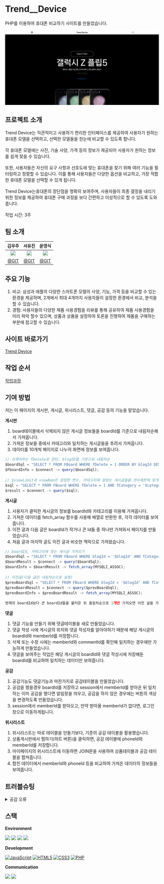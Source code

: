 # Trend__Device
PHP를 이용하여 휴대폰 비교하기 사이트를 만들었습니다.

<img src="https://github.com/rlanrid/TrendDevice/blob/main/TDsite/assets/TDsiteCover.png">

## 프로젝트 소개
Trend Device는 직관적이고 사용하기 편리한 인터페이스를 제공하여 사용자가 원하는 휴대폰 모델을 선택하고, 선택한 모델들을 한눈에 비교할 수 있도록 합니다.    
<br>
각 휴대폰 모델에는 사진, 기술 사양, 가격 등의 정보가 제공되어 사용자가 원하는 정보를 쉽게 찾을 수 있습니다.   
<br>
또한, 사용자들은 자신의 요구 사항과 선호도에 맞는 휴대폰을 찾기 위해 여러 기능을 필터링하고 정렬할 수 있습니다. 이를 통해 사용자들은 다양한 옵션을 비교하고, 가장 적합한 휴대폰 모델을 선택할 수 있게 됩니다.   
<br>
Trend Device는휴대폰의 장단점을 명확히 보여주며, 사용자들이 최종 결정을 내리기 위한 정보를 제공하여 휴대폰 구매 과정을 보다 간편하고 이성적으로 할 수 있도록 도와줍니다.
<br>
<br>
작업 시간: 3주

## 팀 소개
|김우주|서유진|윤영식|
|:---:|:---:|:---:|
|<img width="150px" src="https://avatars.githubusercontent.com/u/144635615?v=4" />|<img width="150px" src="https://avatars.githubusercontent.com/u/144635615?v=4">|<img width="150px" src="https://avatars.githubusercontent.com/u/144635615?v=4">|
|[@GIT](https://github.com/rlanrid)|[@GIT](https://github.com/seoeugene)|[@GIT](https://github.com/yunyoungsik/)|


## 주요 기능
1. 비교: 삼성과 애플의 다양한 스마트폰 모델의 사양, 기능, 가격 등을 비교할 수 있는 환경을 제공하며, 2개에서 최대 4개까지 사용자들이 설정한 환경에서 비교, 분석을 할 수 있습니다.
2. 경험: 사용자들의 다양한 제품 사용경험을 리뷰를 통해 공유하여 제품 사용경험을 미리 파악 할수 있으며, 상품과 상품을 설정하여 토론을 진행하여 제품을 구매하는 부분에 참고할 수 있습니다.

## 사이트 바로가기
[Trend Device](http://rlanrider9.dothome.co.kr/TDsite/php/main/main.php)

## 작업 순서
[작업과정](http://rlanrider9.dothome.co.kr/TDsite/index.html)


## 기여 방법
저는 이 페이지의 게시판, 게시글, 위시리스트, 댓글, 공감 등의 기능을 맡았습니다.   

**게시판**
1. board테이블에서 삭제되지 않은 게시글 정보들을 boardId를 기준으로 내림차순해서 가져옵니다.
2. 가져온 정보들 중에서 카테고리와 일치하는 게시글들을 추려서 가져옵니다.
3. 데이터를 10개씩 페이지로 나누어 화면에 정보를 보여줍니다.

```js
// 삭제여부는 fDelete로 판단, blogID를 기준으로 내림차순
$boardSql = "SELECT * FROM FBoard WHERE fDelete = 1 ORDER BY blogId DESC";
$FboardInfo = $connect -> query($boardSql);

// $viewLimit과 viewNum은 설정한 변수, 카테고리에 알맞는 게시글들을 갯수제한에 맞게 불러옴
$sql = "SELECT * FROM FBoard WHERE fDelete = 1 AND fCategory = '$category' ORDER BY blogId DESC LIMIT {$viewLimit}, {$viewNum}"; 
$result = $connect -> query($sql);
```

**게시글**
1. 사용자가 클릭한 게시글의 정보를 boardId와 카테고리를 이용해 가져옵니다.
2. 가져온 데이터를 fetch_array 함수를 사용해 배열로 반환한 후, 각각 데이터를 보여줍니다.
3. 이전 글과 다음 글은 boardId가 작거나 큰 Id들 중 하나만 가져와서 페이지를 만들었습니다.
4. 처음 글과 마지막 글도 이전 글과 비슷한 맥락으로 가져왔습니다.

```js
// boardId, 카테고리에 맞는 게시글 가져오기
$boardSql = "SELECT * FROM FBoard WHERE blogId = '$blogId' AND fCategory = '$category'";
$boardResult = $connect -> query($boardSql);
$boardInfo = $boardResult -> fetch_array(MYSQLI_ASSOC);

// 이전글(다음 글은 내림차순으로 설정)
$prevBoardSql = "SELECT * FROM FBoard WHERE blogId > '$blogId' AND fCategory = '$category' ORDER BY blogId ASC LIMIT 1";
$prevBoardResult = $connect -> query($prevBoardSql);
$prevBoardInfo = $prevBoardResult -> fetch_array(MYSQLI_ASSOC);

현재의 boardId보다 큰 boardId들을 불러온 뒤 올림차순으로 1개만 가져오면 이전 글을 가져올 수 있습니다.
```

**댓글**
1. 댓글 기능을 만들기 위해 댓글테이블을 새로 만들었습니다.
2. 댓글 작성 시에 게시글의 위치와 댓글 작성자를 알아야하기 때문에 해당 게시글의 boardId와 memberId를 저장합니다.
3. 삭제 또는 수정 시에는 memberId와 commentId를 확인해 일치하는 경우에만 가능하게 만들었습니다.
4. 댓글을 보여주는 작업은 해당 게시글의 boardId와 댓글 작성시에 저장해둔 boardId를 비교하여 일치하는 데이터만 보여줍니다.

**공감**
1. 공감기능도 댓글기능과 마찬가지로 공감테이블을 만들었습니다.
2. 공감을 했을경우 boardId를 저장하고 session에서 memberId를 받아온 뒤 일치하는 이미 공감을 했다면 알림창을 띄우고, 공감을 하지 않은 경우에는 버튼의 색상을 변경하도록 만들었습니다.
3. session에서 memberId를 받아오고, 만약 받아올 memberId가 없다면, 로그인 창으로 이동하게됩니다.

**위시리스트**
1. 위시리스트는 따로 테이블을 만들기보다, 기존의 공감 테이블을 활용했습니다.
2. 상품게시판에서 찜하기(하트 버튼)을 클릭하면, 공감 테이블에 phoneId와 memberId를 저장합니다.
3. 마이페이지의 위시리스트에 이동하면 JOIN문을 사용하여 상품테이블과 공감 테이블을 합쳐줍니다.
4. 합친 데이터에서 memberId와 phoneId 등을 비교하여 가져온 데이터의 정보들을 보여줍니다.


## 트러블슈팅
<details>
    <summary>공감 오류</summary>
    
    - 문제 원인   
    
    $unlikeSql = "UPDATE FBoard SET fLike = fLike - 1 WHERE blogId = '$blogId'";
    $connect->query($unlikeSql);
    $deleteLikeSql = "DELETE FROM LikedPosts WHERE blogId = '$blogId'";
    $connect->query($deleteLikeSql);

    memberId와 $memberId (현재 세션의 memberID)가 같은 경우에만 공감테이블에서 삭제해야 하는데 그 부분이 빠졌다.

    - 문제 해결
    
    $memberId = $_SESSION['memberID'];
    $unlikeSql = "UPDATE FBoard SET fLike = fLike - 1 WHERE blogId = '$blogId'";
    $connect->query($unlikeSql);
    $deleteLikeSql = "DELETE FROM LikedPosts WHERE memberId = '$memberId' AND blogId = '$blogId'";
    $connect->query($deleteLikeSql);
    
    현제 세션을 가져와서 조건문에 넣으면 해결된다.
</details>


## 스택
**Environment**
<div>
    <img src="https://img.shields.io/badge/VisualStudioCode-007ACC?style=flat-square&logo=VisualStudioCode&logoColor=white">
    <img src="https://img.shields.io/badge/Github-181717?style=flat-square&logo=Github&logoColor=white"> 
    <img src="https://img.shields.io/badge/Git-F05032?style=flat-square&logo=Git&logoColor=white">
    <img src="https://img.shields.io/badge/Filezilla-BF0000?style=flat-square&logo=Filezilla&logoColor=white">
</div>
  
**Development**
<div>
  <a href="#"><img alt="JavaScript" src="https://img.shields.io/badge/JavaScript-F7DF1E?style=flat&logo=JavaScript&logoColor=white"></a>
  <a href="#"><img alt="HTML5" src="https://img.shields.io/badge/HTML5-E34F26?logo=HTML5&logoColor=white"></a>
  <a href="#"><img alt="CSS3" src="https://img.shields.io/badge/CSS3-1572B6?logo=CSS3&logoColor=white"></a>
  <a href="#"><img alt="PHP" src="https://img.shields.io/badge/PHP-777BB4?logo=PHP&logoColor=white"></a>
</div>

**Communication**
<div>
    <img src="https://img.shields.io/badge/Slack-4A154B?style=flat-square&logo=Slack&logoColor=white">
    <img src="https://img.shields.io/badge/Notion-000000?style=flat-square&logo=Notion&logoColor=white">
</div>
